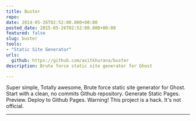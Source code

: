 ```yaml
---
title: Buster
repo: 
date: 2014-05-26T02:52:00.000+00:00
posted_date: 2015-05-26T02:52:00.000+00:00
featured: false
slug: buster
tools:
- "Static Site Generator"
urls:
  github: https://github.com/axitkhurana/buster
description: Brute force static site generator for Ghost

---
```

Super simple, Totally awesome, Brute force static site generator for Ghost. Start with a clean, no commits Github repository.
Generate Static Pages. Preview. Deploy to Github Pages. Warning! This project is a hack. It's not official.




---
